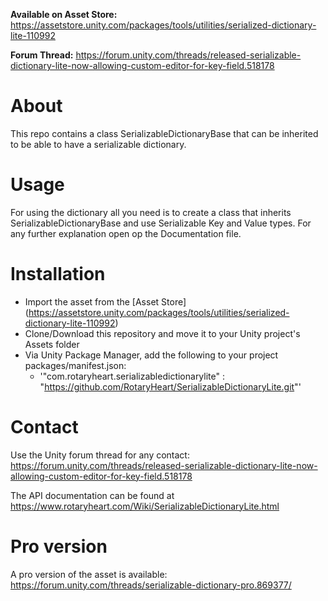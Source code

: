**Available on Asset Store:** https://assetstore.unity.com/packages/tools/utilities/serialized-dictionary-lite-110992

**Forum Thread:** https://forum.unity.com/threads/released-serializable-dictionary-lite-now-allowing-custom-editor-for-key-field.518178

# About
This repo contains a class SerializableDictionaryBase that can be inherited to be able to have a serializable dictionary.

# Usage
For using the dictionary all you need is to create a class that inherits SerializableDictionaryBase and use Serializable Key and Value types. For any further explanation open op the Documentation file.

# Installation
* Import the asset from the [Asset Store] (https://assetstore.unity.com/packages/tools/utilities/serialized-dictionary-lite-110992)
* Clone/Download this repository and move it to your Unity project's Assets folder
* Via Unity Package Manager, add the following to your project packages/manifest.json:
  * '"com.rotaryheart.serializabledictionarylite" : "https://github.com/RotaryHeart/SerializableDictionaryLite.git"'

# Contact
Use the Unity forum thread for any contact: https://forum.unity.com/threads/released-serializable-dictionary-lite-now-allowing-custom-editor-for-key-field.518178

The API documentation can be found at https://www.rotaryheart.com/Wiki/SerializableDictionaryLite.html

# Pro version
A pro version of the asset is available: https://forum.unity.com/threads/serializable-dictionary-pro.869377/